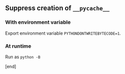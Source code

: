 ## Suppress creation of `__pycache__`

### With environment variable

Export environment variable `PYTHONDONTWRITEBYTECODE=1`.

### At runtime

Run as `python -B`

[end]
